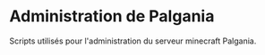 # Administration de Palgania
Scripts utilisés pour l'administration du serveur minecraft Palgania.


